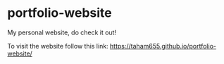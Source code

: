 # portfolio-website
 
My personal website, do check it out!

To visit the website follow this link: https://taham655.github.io/portfolio-website/
